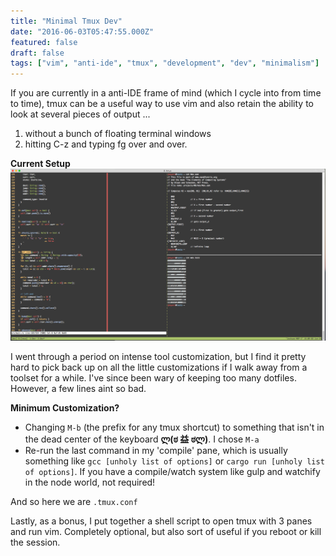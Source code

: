 ```yaml
---
title: "Minimal Tmux Dev"
date: "2016-06-03T05:47:55.000Z"
featured: false
draft: false
tags: ["vim", "anti-ide", "tmux", "development", "dev", "minimalism"]
---
```


If you are currently in a anti-IDE frame of mind (which I cycle into from time
to time), tmux can be a useful way to use vim and also retain the ability to
look at several pieces of output ...

1. without a bunch of floating terminal windows
2. hitting C-z and typing fg over and over.

**Current Setup** ![tmux and vim](images/screenshot.png)

I went through a period on intense tool customization, but I find it pretty hard
to pick back up on all the little customizations if I walk away from a toolset
for a while. I've since been wary of keeping too many dotfiles. However, a few
lines aint so bad.

**Minimum Customization?**

- Changing `M-b` (the prefix for any tmux shortcut) to something that isn't in
  the dead center of the keyboard **ლ(ಠ 益 ಠლ)**. I chose `M-a`
- Re-run the last command in my 'compile' pane, which is usually something like
  `gcc [unholy list of options]` or `cargo run [unholy list of options]`. If you
  have a compile/watch system like gulp and watchify in the node world, not
  required!

And so here we are `.tmux.conf`

<script src="https://gist.github.com/jmoyers/101302f09632df908d84b3f79d7d54aa.js?file=.tmux.conf"></script>

Lastly, as a bonus, I put together a shell script to open tmux with 3 panes and
run vim. Completely optional, but also sort of useful if you reboot or kill the
session.

<script src="https://gist.github.com/jmoyers/ae9b5408aa8d3f9a64b89bed04e23da9.js?file=v.sh"></script>
